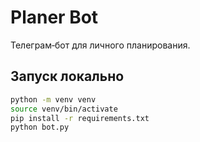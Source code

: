 # Planer Bot

Телеграм‑бот для личного планирования.

## Запуск локально

```bash
python -m venv venv
source venv/bin/activate
pip install -r requirements.txt
python bot.py
```
